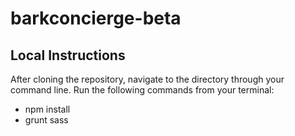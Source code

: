 # barkconcierge-beta

## Local Instructions

After cloning the repository, navigate to the directory through your command line. Run the following commands from your terminal:

* npm install
* grunt sass
